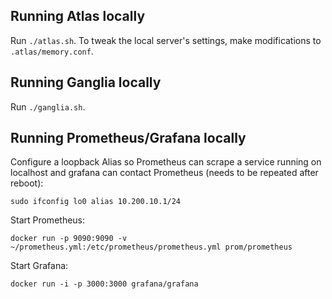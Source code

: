 ## Running Atlas locally
                           
Run `./atlas.sh`. To tweak the local server's settings, make modifications
to `.atlas/memory.conf`.

## Running Ganglia locally

Run `./ganglia.sh`.

## Running Prometheus/Grafana locally

Configure a loopback Alias so Prometheus can scrape a service running on localhost
and grafana can contact Prometheus (needs to be repeated after reboot):

`sudo ifconfig lo0 alias 10.200.10.1/24`

Start Prometheus:

`docker run -p 9090:9090 -v ~/prometheus.yml:/etc/prometheus/prometheus.yml prom/prometheus`

Start Grafana:

`docker run -i -p 3000:3000 grafana/grafana`
